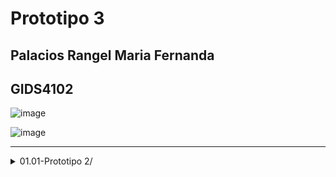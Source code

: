 # Prototipo 3
## Palacios Rangel Maria Fernanda
## GIDS4102

![image](https://github.com/user-attachments/assets/dd91c285-8286-435a-b4bc-f1f058a908f2)

![image](https://github.com/user-attachments/assets/870758dd-8f90-4973-83ea-da3d53ba0f90)

----

</details><details> <summary>01.01-Prototipo 2/</summary>

### [PDF Prototipo 2](https://drive.google.com/file/d/1nEigo5aCLh04ajWBqszw0C3y-rcvd9XB/view?usp=sharing)


----

## CAPTURAS PROTOTIPO 3 PDF

[Prototipo3-Palacios Rangel Maria Fernanda.pdf](https://github.com/user-attachments/files/17424304/Prototipo3-Palacios.Rangel.Maria.Fernanda.pdf)
